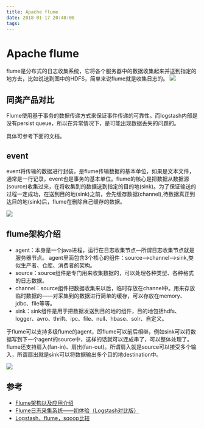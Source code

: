 ```yaml
---
title: Apache flume
date: 2018-01-17 20:40:00
tags:
---
```

# Apache flume
flume是分布式的日志收集系统，它将各个服务器中的数据收集起来并送到指定的地方去，比如说送到图中的HDFS，简单来说flume就是收集日志的。 
![](/images/15152252519684/15153988664487.jpg)
## 同类产品对比
Flume使用基于事务的数据传递方式来保证事件传递的可靠性。而logstash内部是没有persist queue，所以在异常情况下，是可能出现数据丢失的问题的。

具体可参考下面的文档。
## event
event将传输的数据进行封装，是flume传输数据的基本单位，如果是文本文件，通常是一行记录，event也是事务的基本单位。flume的核心是把数据从数据源(source)收集过来，在将收集到的数据送到指定的目的地(sink)。为了保证输送的过程一定成功，在送到目的地(sink)之前，会先缓存数据(channel),待数据真正到达目的地(sink)后，flume在删除自己缓存的数据。 

![](/images/15152252519684/15153992479580.jpg)

## flume架构介绍 
- agent：本身是一个java进程，运行在日志收集节点—所谓日志收集节点就是服务器节点。 agent里面包含3个核心的组件：source—->channel—–>sink,类似生产者、仓库、消费者的架构。
- source：source组件是专门用来收集数据的，可以处理各种类型、各种格式的日志数据。
- channel：source组件把数据收集来以后，临时存放在channel中。用来存放临时数据的——对采集到的数据进行简单的缓存，可以存放在memory、jdbc、file等等。 
- sink：sink组件是用于把数据发送到目的地的组件，目的地包括hdfs、logger、avro、thrift、ipc、file、null、hbase、solr、自定义。 


于flume可以支持多级flume的agent，即flume可以前后相继，例如sink可以将数据写到下一个agent的source中，这样的话就可以连成串了，可以整体处理了。flume还支持扇入(fan-in)、扇出(fan-out)。所谓扇入就是source可以接受多个输入，所谓扇出就是sink可以将数据输出多个目的地destination中。 

![](/images/15152252519684/15153997503906.jpg)

## 参考
- [Flume架构以及应用介绍](http://blog.csdn.net/a2011480169/article/details/51544664)
- [Flume日志采集系统——初体验（Logstash对比版）](https://www.cnblogs.com/xing901022/p/5631445.html)
- [Logstash，flume，sqoop比较](http://blog.csdn.net/yesicatt/article/details/52104622)


